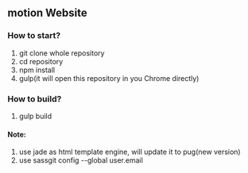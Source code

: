 ## motion Website

### How to start?

1. git clone whole repository
2. cd repository
3. npm install
4. gulp(it will open this repository in you Chrome directly)

### How to build?

1. gulp build

#### Note:
1. use jade as html template engine, will update it to pug(new version)
2. use sassgit config --global user.email
